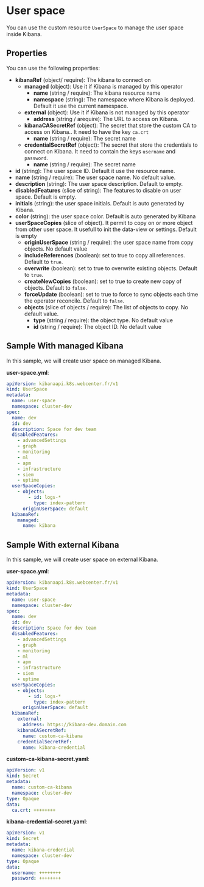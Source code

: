 # User space

You can use the custom resource `UserSpace` to manage the user space inside Kibana.

## Properties

You can use the following properties:
  - **kibanaRef** (object/ require): The kibana to connect on
    - **managed** (object): Use it if Kibana is managed by this operator
      - **name** (string / require): The kibana resource name
      - **namespace** (string): The namespace where Kibana is deployed. Default it use the current namespace.
    - **external** (object): Use it if Kibana is not managed by this operator
      - **address** (string / arequire): The URL to access on Kibana.
    - **kibanaCASecretRef** (object): The secret that store the custom CA to access on Kibana.. It need to have the key `ca.crt`
      - **name** (string / require): The secret name
    - **credentialSecretRef** (object): The secret that store the credentials to connect on Kibana. It need to contain the keys `username` and `password`.
      - **name** (string / require): The secret name
  - **id** (string): The user space ID. Default it use the resource name.
  - **name** (string / require): The user space name. No default value.
  - **description** (string): The user space description. Default to empty.
  - **disabledFeatures** (slice of string): The features to disable on user space. Default is empty.
  - **initials** (string): the user space initials. Default is auto generated by Kibana.
  - **color** (string): the user space color. Default is auto generated by Kibana
  - **userSpaceCopies** (slice of object). It permit to copy on or more object from other user space. It usefull to init the data-view or settings. Default is empty
    - **originUserSpace** (string / require): the user space name from copy objects. No default value
    - **includeReferences** (boolean): set to true to copy all references. Default to `true`.
    - **overwrite** (boolean): set to true to overwrite existing objects. Default to `true`.
    - **createNewCopies** (boolean): set to true to create new copy of objects. Default to `false`.
    - **forceUpdate** (boolean): set to true to force to sync objects each time the operator reconcile. Default to `false`.
    - **objects** (slice of objects / require): The list of objects to copy. No default value.
      - **type** (string / require): the object type. No default value
      - **id** (string / require): The object ID. No default value



## Sample With managed Kibana

In this sample, we will create user space on managed Kibana.

**user-space.yml**:
```yaml
apiVersion: kibanaapi.k8s.webcenter.fr/v1
kind: UserSpace
metadata:
  name: user-space
  namespace: cluster-dev
spec:
  name: dev
  id: dev
  description: Space for dev team
  disabledFeatures:
    - advancedSettings
    - graph
    - monitoring
    - ml
    - apm
    - infrastructure
    - siem
    - uptime
  userSpaceCopies:
    - objects:
        - id: logs-*
          type: index-pattern
      originUserSpace: default
  kibanaRef:
    managed:
      name: kibana
```

## Sample With external Kibana

In this sample, we will create user space on external Kibana.

**user-space.yml**:
```yaml
apiVersion: kibanaapi.k8s.webcenter.fr/v1
kind: UserSpace
metadata:
  name: user-space
  namespace: cluster-dev
spec:
  name: dev
  id: dev
  description: Space for dev team
  disabledFeatures:
    - advancedSettings
    - graph
    - monitoring
    - ml
    - apm
    - infrastructure
    - siem
    - uptime
  userSpaceCopies:
    - objects:
        - id: logs-*
          type: index-pattern
      originUserSpace: default
  kibanaRef:
    external:
      address: https://kibana-dev.domain.com
    kibanaCASecretRef:
      name: custom-ca-kibana
    credentialSecretRef:
      name: kibana-credential
```

**custom-ca-kibana-secret.yaml**:
```yaml
apiVersion: v1
kind: Secret
metadata:
  name: custom-ca-kibana
  namespace: cluster-dev
type: Opaque
data:
  ca.crt: ++++++++
```

**kibana-credential-secret.yaml**:
```yaml
apiVersion: v1
kind: Secret
metadata:
  name: kibana-credential
  namespace: cluster-dev
type: Opaque
data:
  username: ++++++++
  password: ++++++++
```